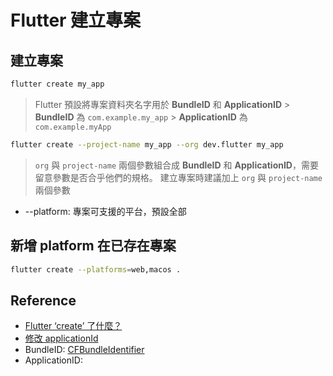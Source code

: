 # Flutter 建立專案

## 建立專案

```bash
flutter create my_app
```

> Flutter 預設將專案資料夾名字用於 **BundleID** 和 **ApplicationID** > **BundleID** 為 `com.example.my_app` > **ApplicationID** 為 `com.example.myApp`

```bash
flutter create --project-name my_app --org dev.flutter my_app
```

> `org` 與 `project-name` 兩個參數組合成 **BundleID** 和 **ApplicationID**，需要留意參數是否合乎他們的規格。
> 建立專案時建議加上 `org` 與 `project-name` 兩個參數

- --platform: 專案可支援的平台，預設全部

## 新增 platform 在已存在專案

```bash
flutter create --platforms=web,macos .
```

## Reference

- [Flutter ‘create’ 了什麼？](https://kendevlog.wordpress.com/2020/09/26/flutter-create/)
- [修改 applicationId](https://www.eeaseries.com/2021/01/applicationid.html)
- BundleID: [CFBundleIdentifier](https://developer.apple.com/documentation/bundleresources/information_property_list/cfbundleidentifier)
- ApplicationID:
